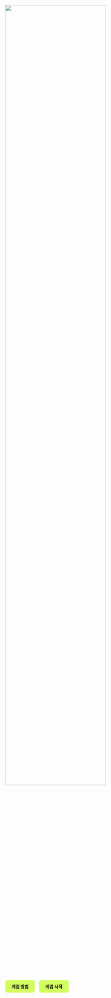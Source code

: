<img src="https://github.com/user-attachments/assets/09f23799-34f2-4d4d-b56c-30e34c79efed" width="80%" />

<!-- 게임 방법 버튼 -->
<a href="#how-to-play" style="display:inline-block; padding:10px 20px; background-color:#D1FE5D; color:#000; text-decoration:none; border-radius:8px; font-weight:bold; margin-right:10px;">
  게임 방법
</a>

<!-- 게임 시작 버튼 -->
<a href="#start-game" style="display:inline-block; padding:10px 20px; background-color:#D1FE5D; color:#000; text-decoration:none; border-radius:8px; font-weight:bold;">
  게임 시작
</a>
